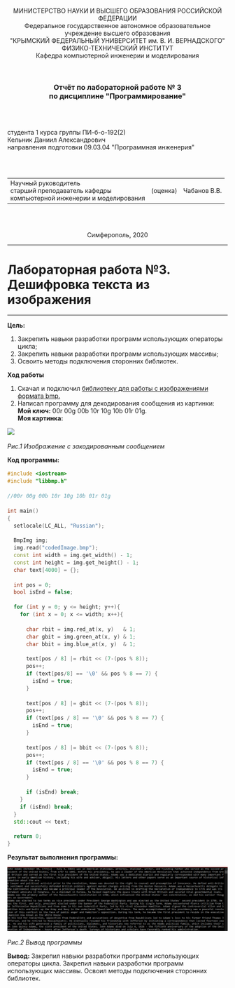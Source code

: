 <p align="center">МИНИСТЕРСТВО НАУКИ  И ВЫСШЕГО ОБРАЗОВАНИЯ РОССИЙСКОЙ ФЕДЕРАЦИИ<br>
Федеральное государственное автономное образовательное учреждение высшего образования<br>
"КРЫМСКИЙ ФЕДЕРАЛЬНЫЙ УНИВЕРСИТЕТ им. В. И. ВЕРНАДСКОГО"<br>
ФИЗИКО-ТЕХНИЧЕСКИЙ ИНСТИТУТ<br>
Кафедра компьютерной инженерии и моделирования</p>
<br>
<h3 align="center">Отчёт по лабораторной работе № 3<br> по дисциплине "Программирование"</h3>
<br><br>
<p>студента 1 курса группы ПИ-б-о-192(2)<br>
Кельник Даниил Александрович<br>
направления подготовки 09.03.04 "Программная инженерия"</p>
<br><br>
<table>
<tr><td>Научный руководитель<br> старший преподаватель кафедры<br> компьютерной инженерии и моделирования</td>
<td>(оценка)</td>
<td>Чабанов В.В.</td>
</tr>
</table>
<br><br>
<p align="center">Симферополь, 2020</p>
<hr>



# Лабораторная работа №3. Дешифровка текста из изображения
---
**Цель:**
1. Закрепить навыки разработки программ использующих операторы цикла;
2. Закрепить навыки разработки программ использующих массивы;
3. Освоить методы подключения сторонних библиотек.

**Ход работы**
1. Скачал и подключил <a href="https://github.com/marc-q/libbmp">библиотеку для работы с изображениями формата bmp.</a>
2. Написал программу для декодирования сообщения из картинки:<br/>
**Мой ключ:** 00r 00g 00b 10r 10g 10b 01r 01g.<br/>
**Моя картинка:**
<img src="http://cpp.codelearn.ru/lab/lab3pic/pic2.bmp">

*Рис.1 Изображение с закодированным сообщением*

**Код программы:**

```c++
#include <iostream>
#include "libbmp.h"

//00r 00g 00b 10r 10g 10b 01r 01g

int main()
{
  setlocale(LC_ALL, "Russian");

  BmpImg img;
  img.read("codedImage.bmp");
  const int width = img.get_width() - 1;
  const int height = img.get_height() - 1;
  char text[4000] = {};

  int pos = 0;
  bool isEnd = false;

  for (int y = 0; y <= height; y++){
    for (int x = 0; x <= width; x++){

      char rbit = img.red_at(x, y)   & 1;
      char gbit = img.green_at(x, y) & 1;
      char bbit = img.blue_at(x, y)  & 1;

      text[pos / 8] |= rbit << (7-(pos % 8));
      pos++;
      if (text[pos/8] == '\0' && pos % 8 == 7) {
        isEnd = true;
      }

      text[pos / 8] |= gbit << (7-(pos % 8));
      pos++;
      if (text[pos / 8] == '\0' && pos % 8 == 7) {
        isEnd = true;
      }

      text[pos / 8] |= bbit << (7-(pos % 8));
      pos++;
      if (text[pos / 8] == '\0' && pos % 8 == 7) {
        isEnd = true;
      }

      if (isEnd) break;
    }
    if (isEnd) break;
  }
  std::cout << text;

  return 0;
}
```
**Результат выполнения программы:**

<img src="Screen/Screen1.png">

*Рис.2 Вывод программы*

**Вывод:**
Закрепил навыки разработки программ использующих операторы цикла. 
Закрепил навыки разработки программ использующих массивы. 
Освоил методы подключения сторонних библиотек.

